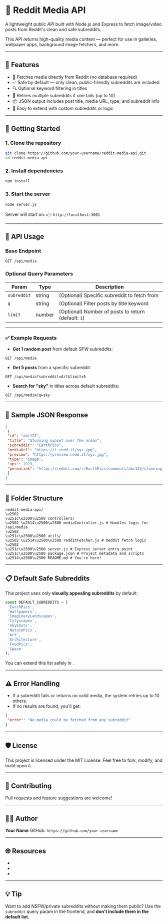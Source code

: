 # 📸 Reddit Media API 

A lightweight public API built with Node.js and Express to fetch image/video posts from Reddit's clean and safe subreddits. 

This API returns high-quality media content — perfect for use in galleries, wallpaper apps, background image fetchers, and more. 

---

## 🌟 Features 

- 🔄 Fetches media directly from Reddit (no database required) 
- ✅ Safe by default — only clean, public-friendly subreddits are included 
- 🔍 Optional keyword filtering in titles 
- 🔁 Retries multiple subreddits if one fails (up to 10) 
- 📦 JSON output includes post title, media URL, type, and subreddit info 
- 🧩 Easy to extend with custom subreddits or logic 

---

## 🚀 Getting Started 

### 1. Clone the repository 

```bash 
git clone https://github.com/your-username/reddit-media-api.git 
cd reddit-media-api 
```` 

### 2. Install dependencies 

```bash 
npm install 
``` 

### 3. Start the server 

```bash 
node server.js 
``` 

Server will start on: 
👉 `http://localhost:3001` 

---

## 🔧 API Usage 

### Base Endpoint 

``` 
GET /api/media 
``` 

### Optional Query Parameters 

| Param | Type | Description | 
| ----------- | ------ | --------------------------------------------------- | 
| `subreddit` | string | (Optional) Specific subreddit to fetch from | 
| `q` | string | (Optional) Filter posts by title keyword | 
| `limit` | number | (Optional) Number of posts to return (default: `1`) | 

---

### ✅ Example Requests 

* **Get 1 random post** from default SFW subreddits: 

 ``` 
 GET /api/media 
 ``` 

* **Get 5 posts** from a specific subreddit: 

 ``` 
 GET /api/media?subreddit=Art&limit=5 
 ``` 

* **Search for "sky"** in titles across default subreddits: 

 ``` 
 GET /api/media?q=sky 
 ``` 

---

## 📄 Sample JSON Response 

```json 
[ 
 {
 "id": "abc123", 
 "title": "Stunning sunset over the ocean", 
 "subreddit": "EarthPics", 
 "mediaUrl": "https://i.redd.it/xyz.jpg", 
 "preview": "https://preview.redd.it/xyz.jpg", 
 "type": "image", 
 "ups": 1023, 
 "permalink": "https://reddit.com/r/EarthPics/comments/abc123/stunning_sunset" 
 } 
] 
``` 

---

## 📁 Folder Structure 

``` 
reddit-media-api/ 
\u2502 
\u251c\u2500\u2500 controllers/ 
\u2502 \u2514\u2500\u2500 mediaController.js # Handles logic for /api/media 
\u2502 
\u251c\u2500\u2500 utils/ 
\u2502 \u2514\u2500\u2500 redditFetcher.js # Reddit fetch logic 
\u2502 
\u251c\u2500\u2500 server.js # Express server entry point 
\u251c\u2500\u2500 package.json # Project metadata and scripts 
\u2514\u2500\u2500 README.md # You're here! 
``` 

---

## 📋 Default Safe Subreddits 

This project uses only **visually appealing subreddits** by default: 

```js 
const DEFAULT_SUBREDDITS = [ 
 'EarthPics', 
 'Wallpapers', 
 'ImaginaryLandscapes', 
 'Cityscapes', 
 'SkyShots', 
 'NaturePics', 
 'Art', 
 'Architecture', 
 'FoodPics', 
 'Space' 
]; 
``` 

You can extend this list safely in <mcfile name="mediaController.js" path="controllers/mediaController.js"></mcfile>. 

---

## ⚠️ Error Handling 

* If a subreddit fails or returns no valid media, the system retries up to 10 others. 
* If no results are found, you'll get: 

```json 
{ 
 "error": "No media could be fetched from any subreddit" 
} 
``` 

---

## 🛡️ License 

This project is licensed under the MIT License. 
Feel free to fork, modify, and build upon it. 

---

## 🙌 Contributing 

Pull requests and feature suggestions are welcome! 

---

## 👨‍💻 Author 

**Your Name** 
GitHub: `https://github.com/your-username` 

---

## 🌐 Resources 

* <mcurl name="https://www.reddit.com/dev/api/" url="https://www.reddit.com/dev/api/"></mcurl> 
* <mcurl name="https://expressjs.com/" url="https://expressjs.com/"></mcurl> 
* <mcurl name="https://nodejs.org/" url="https://nodejs.org/"></mcurl> 

---

## 💡 Tip 

Want to add NSFW/private subreddits without making them public? 
Use the `subreddit` query param in the frontend, and **don't include them in the default list.** 

```
